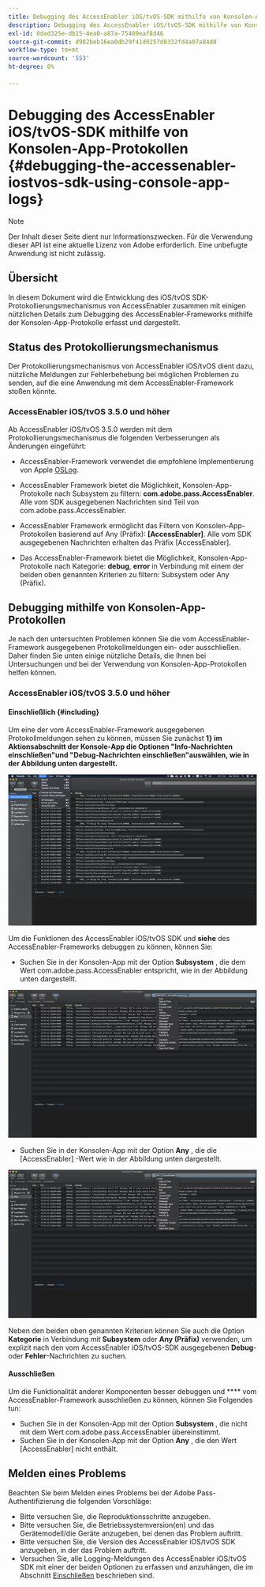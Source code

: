 ```yaml
---
title: Debugging des AccessEnabler iOS/tvOS-SDK mithilfe von Konsolen-App-Protokollen
description: Debugging des AccessEnabler iOS/tvOS-SDK mithilfe von Konsolen-App-Protokollen
exl-id: 0dad325e-db15-4ea0-a87a-75409eaf8d46
source-git-commit: d982beb16ea0db29f41d0257d8332fd4a07a84d8
workflow-type: tm+mt
source-wordcount: '553'
ht-degree: 0%

---
```


# Debugging des AccessEnabler iOS/tvOS-SDK mithilfe von Konsolen-App-Protokollen {#debugging-the-accessenabler-iostvos-sdk-using-console-app-logs}

>[!NOTE]
>
>Der Inhalt dieser Seite dient nur Informationszwecken. Für die Verwendung dieser API ist eine aktuelle Lizenz von Adobe erforderlich. Eine unbefugte Anwendung ist nicht zulässig.


## Übersicht

In diesem Dokument wird die Entwicklung des iOS/tvOS SDK-Protokollierungsmechanismus von AccessEnabler zusammen mit einigen nützlichen Details zum Debugging des AccessEnabler-Frameworks mithilfe der Konsolen-App-Protokolle erfasst und dargestellt.

## Status des Protokollierungsmechanismus

Der Protokollierungsmechanismus von AccessEnabler iOS/tvOS dient dazu, nützliche Meldungen zur Fehlerbehebung bei möglichen Problemen zu senden, auf die eine Anwendung mit dem AccessEnabler-Framework stoßen könnte.

### AccessEnabler iOS/tvOS 3.5.0 und höher

Ab AccessEnabler iOS/tvOS 3.5.0 werden mit dem Protokollierungsmechanismus die folgenden Verbesserungen als Änderungen eingeführt:

* AccessEnabler-Framework verwendet die empfohlene Implementierung von Apple [OSLog](https://developer.apple.com/documentation/os/oslog).

* AccessEnabler Framework bietet die Möglichkeit, Konsolen-App-Protokolle nach Subsystem zu filtern: **com.adobe.pass.AccessEnabler**. Alle vom SDK ausgegebenen Nachrichten sind Teil von com.adobe.pass.AccessEnabler.

* AccessEnabler Framework ermöglicht das Filtern von Konsolen-App-Protokollen basierend auf Any (Präfix): **[AccessEnabler]**. Alle vom SDK ausgegebenen Nachrichten erhalten das Präfix [AccessEnabler].

* Das AccessEnabler-Framework bietet die Möglichkeit, Konsolen-App-Protokolle nach Kategorie: **debug**, **error** in Verbindung mit einem der beiden oben genannten Kriterien zu filtern: Subsystem oder Any (Präfix).

## Debugging mithilfe von Konsolen-App-Protokollen

Je nach den untersuchten Problemen können Sie die vom AccessEnabler-Framework ausgegebenen Protokollmeldungen ein- oder ausschließen. Daher finden Sie unten einige nützliche Details, die Ihnen bei Untersuchungen und bei der Verwendung von Konsolen-App-Protokollen helfen können.


### AccessEnabler iOS/tvOS 3.5.0 und höher

#### Einschließlich {#including}

Um eine der vom AccessEnabler-Framework ausgegebenen Protokollmeldungen sehen zu können, müssen Sie zunächst **1} im Aktionsabschnitt der Konsole-App die Optionen &quot;Info-Nachrichten einschließen&quot;und &quot;Debug-Nachrichten einschließen&quot;auswählen, wie in der Abbildung unten dargestellt.**

![](../assets/include-info-debug-msg.png)


Um die Funktionen des AccessEnabler iOS/tvOS SDK und **siehe** des AccessEnabler-Frameworks debuggen zu können, können Sie:

* Suchen Sie in der Konsolen-App mit der Option **Subsystem** , die dem Wert com.adobe.pass.AccessEnabler entspricht, wie in der Abbildung unten dargestellt.

![](../assets/subsys-console-app.png)

* Suchen Sie in der Konsolen-App mit der Option **Any** , die die
  [AccessEnabler] -Wert wie in der Abbildung unten dargestellt.

![](../assets/any-optn-console-app.png)

Neben den beiden oben genannten Kriterien können Sie auch die Option **Kategorie** in Verbindung mit **Subsystem** oder **Any (Präfix)** verwenden, um explizit nach den vom AccessEnabler iOS/tvOS-SDK ausgegebenen **Debug**- oder **Fehler**-Nachrichten zu suchen.

#### Ausschließen

Um die Funktionalität anderer Komponenten besser debuggen und **** vom AccessEnabler-Framework ausschließen zu können, können Sie Folgendes tun:

* Suchen Sie in der Konsolen-App mit der Option **Subsystem** , die nicht mit dem Wert com.adobe.pass.AccessEnabler übereinstimmt.
* Suchen Sie in der Konsolen-App mit der Option **Any** , die den Wert [AccessEnabler] nicht enthält.

## Melden eines Problems

Beachten Sie beim Melden eines Problems bei der Adobe Pass-Authentifizierung die folgenden Vorschläge:

* Bitte versuchen Sie, die Reproduktionsschritte anzugeben.
* Bitte versuchen Sie, die Betriebssystemversion(en) und das Gerätemodell/die Geräte anzugeben, bei denen das Problem auftritt.
* Bitte versuchen Sie, die Version des AccessEnabler iOS/tvOS SDK anzugeben, in der das Problem auftritt.
* Versuchen Sie, alle Logging-Meldungen des AccessEnabler iOS/tvOS SDK mit einer der beiden Optionen zu erfassen und anzuhängen, die im Abschnitt [Einschließen](#including) beschrieben sind.

